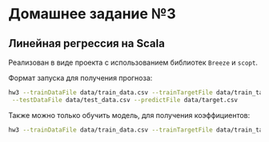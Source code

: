 # Домашнее задание №3
## Линейная регрессия на Scala

Реализован в виде проекта с использованием библиотек `Breeze` и `scopt`.

Формат запуска для получения прогноза:
```sh
hw3 --trainDataFile data/train_data.csv --trainTargetFile data/train_target.csv \
 --testDataFile data/test_data.csv --predictFile data/target.csv
```

Также можно только обучить модель, для получения коэффициентов:
```sh
hw3 --trainDataFile data/train_data.csv --trainTargetFile data/train_target.csv
```
